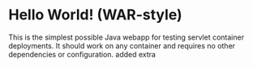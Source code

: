 Hello World! (WAR-style)
===============

This is the simplest possible Java webapp for testing servlet container deployments.  It should work on any container and requires no other dependencies or configuration.
added extra
